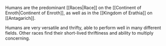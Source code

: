
Humans are the predominant [[Races|Race]] on the [[Continent of Enroth|Continent of Enroth]], as well as in the [[Kingdom of Erathia]] on [[Antagarich]].

Humans are very versatile and thrifty, able to perform well in many different fields. Other races find their short-lived thriftiness and ability to multiply concerning.